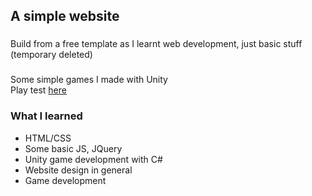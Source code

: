 ## A simple website
###
Build from a free template as I learnt web development, just basic stuff
(temporary deleted)

###
Some simple games I made with Unity  
Play test [here](https://januadrym.github.io/1st-web/index.html)

### What I learned
 * HTML/CSS
 * Some basic JS, JQuery
 * Unity game development with C#
 * Website design in general
 * Game development
